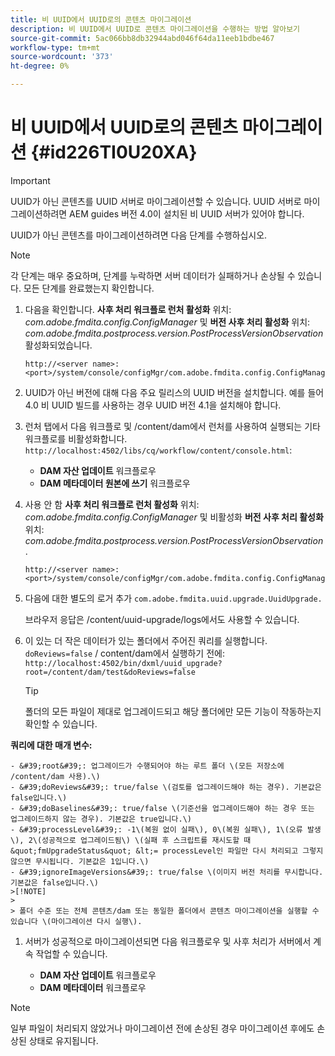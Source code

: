 ```yaml
---
title: 비 UUID에서 UUID로의 콘텐츠 마이그레이션
description: 비 UUID에서 UUID로 콘텐츠 마이그레이션을 수행하는 방법 알아보기
source-git-commit: 5ac066bb8db32944abd046f64da11eeb1bdbe467
workflow-type: tm+mt
source-wordcount: '373'
ht-degree: 0%

---
```



# 비 UUID에서 UUID로의 콘텐츠 마이그레이션 {#id226TI0U20XA}

>[!IMPORTANT]
>
> UUID가 아닌 콘텐츠를 UUID 서버로 마이그레이션할 수 있습니다. UUID 서버로 마이그레이션하려면 AEM guides 버전 4.0이 설치된 비 UUID 서버가 있어야 합니다.

UUID가 아닌 콘텐츠를 마이그레이션하려면 다음 단계를 수행하십시오.

>[!NOTE]
>
> 각 단계는 매우 중요하며, 단계를 누락하면 서버 데이터가 실패하거나 손상될 수 있습니다. 모든 단계를 완료했는지 확인합니다.

1. 다음을 확인합니다. **사후 처리 워크플로 런처 활성화** 위치: *com.adobe.fmdita.config.ConfigManager* 및 **버전 사후 처리 활성화** 위치: *com.adobe.fmdita.postprocess.version.PostProcessVersionObservation* 활성화되었습니다.

   ```http
   http://<server name>:<port>/system/console/configMgr/com.adobe.fmdita.config.ConfigManager
   ```

1. UUID가 아닌 버전에 대해 다음 주요 릴리스의 UUID 버전을 설치합니다. 예를 들어 4.0 비 UUID 빌드를 사용하는 경우 UUID 버전 4.1을 설치해야 합니다.

1. 런처 탭에서 다음 워크플로 및 /content/dam에서 런처를 사용하여 실행되는 기타 워크플로를 비활성화합니다. `http://localhost:4502/libs/cq/workflow/content/console.html`:

   - **DAM 자산 업데이트** 워크플로우
   - **DAM 메타데이터 원본에 쓰기** 워크플로우

1. 사용 안 함 **사후 처리 워크플로 런처 활성화** 위치: *com.adobe.fmdita.config.ConfigManager* 및 비활성화 **버전 사후 처리 활성화** 위치: *com.adobe.fmdita.postprocess.version.PostProcessVersionObservation*.

   ```http
   http://<server name>:<port>/system/console/configMgr/com.adobe.fmdita.config.ConfigManager
   ```

1. 다음에 대한 별도의 로거 추가 `com.adobe.fmdita.uuid.upgrade.UuidUpgrade.`

   브라우저 응답은 /content/uuid-upgrade/logs에서도 사용할 수 있습니다.

1. 이 있는 더 작은 데이터가 있는 폴더에서 주어진 쿼리를 실행합니다. `doReviews=false` / content/dam에서 실행하기 전에: `http://localhost:4502/bin/dxml/uuid_upgrade?root=/content/dam/test&doReviews=false`

   >[!TIP]
   >
   >  폴더의 모든 파일이 제대로 업그레이드되고 해당 폴더에만 모든 기능이 작동하는지 확인할 수 있습니다.

**쿼리에 대한 매개 변수:**

    - &#39;root&#39;: 업그레이드가 수행되어야 하는 루트 폴더 \(모든 저장소에 /content/dam 사용).\)
    - &#39;doReviews&#39;: true/false \(검토를 업그레이드해야 하는 경우). 기본값은 false입니다.\)
    - &#39;doBaselines&#39;: true/false \(기준선을 업그레이드해야 하는 경우 또는 업그레이드하지 않는 경우). 기본값은 true입니다.\)
    - &#39;processLevel&#39;: -1\(복원 없이 실패\), 0\(복원 실패\), 1\(오류 발생\), 2\(성공적으로 업그레이드됨\) \(실패 후 스크립트를 재시도할 때 &quot;fmUpgradeStatus&quot; &lt;= processLevel인 파일만 다시 처리되고 그렇지 않으면 무시됩니다. 기본값은 1입니다.\)
    - &#39;ignoreImageVersions&#39;: true/false \(이미지 버전 처리를 무시합니다. 기본값은 false입니다.\)
    >[!NOTE]
    >
    > 폴더 수준 또는 전체 콘텐츠/dam 또는 동일한 폴더에서 콘텐츠 마이그레이션을 실행할 수 있습니다 \(마이그레이션 다시 실행\).

1. 서버가 성공적으로 마이그레이션되면 다음 워크플로우 및 사후 처리가 서버에서 계속 작업할 수 있습니다.

   - **DAM 자산 업데이트** 워크플로우
   - **DAM 메타데이터** 워크플로우

>[!NOTE]
>
> 일부 파일이 처리되지 않았거나 마이그레이션 전에 손상된 경우 마이그레이션 후에도 손상된 상태로 유지됩니다.

